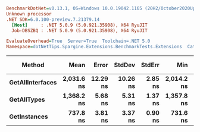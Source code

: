 ``` ini

BenchmarkDotNet=v0.13.1, OS=Windows 10.0.19042.1165 (20H2/October2020Update)
Unknown processor
.NET SDK=6.0.100-preview.7.21379.14
  [Host]     : .NET 5.0.9 (5.0.921.35908), X64 RyuJIT
  Job-DBSZBQ : .NET 5.0.9 (5.0.921.35908), X64 RyuJIT

EvaluateOverhead=True  Server=True  Toolchain=.NET 5.0  
Namespace=dotNetTips.Spargine.Extensions.BenchmarkTests.Extensions  Categories=AssemblyExtensions  

```
|           Method |       Mean |    Error |   StdDev |  StdErr |        Min |         Q1 |     Median |         Q3 |        Max |        Op/s | CI99.9% Margin | Iterations | Kurtosis | MValue | Skewness | Rank | LogicalGroup | Baseline |  Gen 0 | Code Size | Allocated |
|----------------- |-----------:|---------:|---------:|--------:|-----------:|-----------:|-----------:|-----------:|-----------:|------------:|---------------:|-----------:|---------:|-------:|---------:|-----:|------------- |--------- |-------:|----------:|----------:|
| **GetAllInterfaces** | **2,031.6 ns** | **12.29 ns** | **10.26 ns** | **2.85 ns** | **2,014.2 ns** | **2,024.7 ns** | **2,027.2 ns** | **2,041.6 ns** | **2,048.9 ns** |   **492,228.7** |      **12.286 ns** |      **13.00** |    **1.626** |  **2.000** |   **0.1087** |    **3** |            ***** |       **No** | **0.0305** |     **256 B** |     **312 B** |
|      **GetAllTypes** | **1,368.2 ns** |  **5.68 ns** |  **5.31 ns** | **1.37 ns** | **1,357.8 ns** | **1,363.4 ns** | **1,370.8 ns** | **1,372.2 ns** | **1,375.3 ns** |   **730,888.0** |       **5.675 ns** |      **15.00** |    **1.760** |  **2.000** |  **-0.5069** |    **2** |            ***** |       **No** | **0.0248** |     **263 B** |     **240 B** |
|     **GetInstances** |   **737.8 ns** |  **3.81 ns** |  **3.37 ns** | **0.90 ns** |   **731.6 ns** |   **735.6 ns** |   **738.2 ns** |   **738.8 ns** |   **744.5 ns** | **1,355,404.1** |       **3.807 ns** |      **14.00** |    **2.443** |  **2.000** |   **0.1092** |    **1** |            ***** |       **No** | **0.0057** |     **199 B** |      **56 B** |
